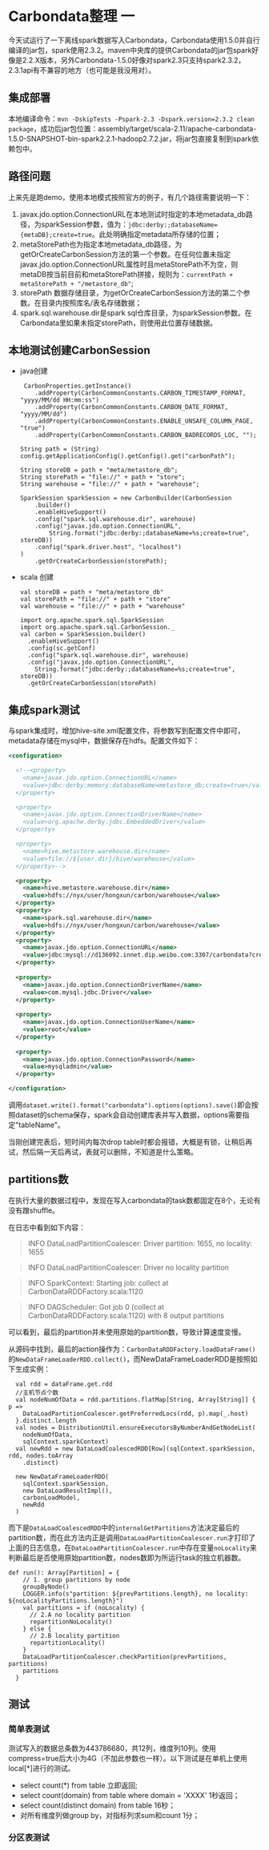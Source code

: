 # Carbondata整理 一

今天试运行了一下离线spark数据写入Carbondata，Carbondata使用1.5.0并自行编译的jar包，spark使用2.3.2。maven中央库的提供Carbondata的jar包spark好像是2.2.X版本，另外Carbondata-1.5.0好像对spark2.3只支持spark2.3.2，2.3.1api有不兼容的地方（也可能是我没用对）。

## 集成部署

本地编译命令：`mvn -DskipTests -Pspark-2.3 -Dspark.version=2.3.2 clean package`，成功后jar包位置：assembly/target/scala-2.11/apache-carbondata-1.5.0-SNAPSHOT-bin-spark2.2.1-hadoop2.7.2.jar，将jar包直接复制到spark依赖包中。

## 路径问题
上来先是跑demo，使用本地模式按照官方的例子，有几个路径需要说明一下：

1. javax.jdo.option.ConnectionURL在本地测试时指定的本地metadata_db路径，为sparkSession参数，值为：`jdbc:derby:;databaseName={metaDB};create=true`。此处明确指定metadata所存储的位置；
2. metaStorePath也为指定本地metadata_db路径，为getOrCreateCarbonSession方法的第一个参数。在任何位置未指定javax.jdo.option.ConnectionURL属性时且metaStorePath不为空，则metaDB按当前目前和metaStorePath拼接，规则为：`currentPath + metaStorePath + "/metastore_db"`;
3. storePath 数据存储目录，为getOrCreateCarbonSession方法的第二个参数。在目录内按照库名/表名存储数据；
4. spark.sql.warehouse.dir是spark sql仓库目录，为sparkSession参数。在Carbondata里如果未指定storePath，则使用此位置存储数据。


## 本地测试创建CarbonSession

* java创建

	```
	 CarbonProperties.getInstance()
        .addProperty(CarbonCommonConstants.CARBON_TIMESTAMP_FORMAT, "yyyy/MM/dd HH:mm:ss")
        .addProperty(CarbonCommonConstants.CARBON_DATE_FORMAT, "yyyy/MM/dd")
        .addProperty(CarbonCommonConstants.ENABLE_UNSAFE_COLUMN_PAGE, "true")
        .addProperty(CarbonCommonConstants.CARBON_BADRECORDS_LOC, "");

    String path = (String) config.getApplicationConfig().getConfig().get("carbonPath");

    String storeDB = path + "meta/metastore_db";
    String storePath = "file://" + path + "store";
    String warehouse = "file://" + path + "warehouse";

    SparkSession sparkSession = new CarbonBuilder(CarbonSession
        .builder()
        .enableHiveSupport()
        .config("spark.sql.warehouse.dir", warehouse)
        .config("javax.jdo.option.ConnectionURL",
            String.format("jdbc:derby:;databaseName=%s;create=true", storeDB))
        .config("spark.driver.host", "localhost")
    )
        .getOrCreateCarbonSession(storePath);
	```

* scala 创建

	```
	val storeDB = path + "meta/metastore_db"
    val storePath = "file://" + path + "store"
    val warehouse = "file://" + path + "warehouse"

    import org.apache.spark.sql.SparkSession
    import org.apache.spark.sql.CarbonSession._
    val carbon = SparkSession.builder()
      .enableHiveSupport()
      .config(sc.getConf)
      .config("spark.sql.warehouse.dir", warehouse)
      .config("javax.jdo.option.ConnectionURL",
        String.format("jdbc:derby:;databaseName=%s;create=true", storeDB))
      .getOrCreateCarbonSession(storePath)

	```

## 集成spark测试

与spark集成时，增加hive-site.xml配置文件，将参数写到配置文件中即可，metadata存储在mysql中，数据保存在hdfs。配置文件如下：

```xml
<configuration>

  <!--<property>
    <name>javax.jdo.option.ConnectionURL</name>
    <value>jdbc:derby:memory:databaseName=metastore_db;create=true</value>
  </property>

  <property>
    <name>javax.jdo.option.ConnectionDriverName</name>
    <value>org.apache.derby.jdbc.EmbeddedDriver</value>
  </property>

  <property>
    <name>hive.metastore.warehouse.dir</name>
    <value>file://${user.dir}/hive/warehouse</value>
  </property>-->

  <property>
    <name>hive.metastore.warehouse.dir</name>
    <value>hdfs://nyx/user/hongxun/carbon/warehouse</value>
  </property>
  <property>
    <name>spark.sql.warehouse.dir</name>
    <value>hdfs://nyx/user/hongxun/carbon/warehouse</value>
  </property>
  <property>
    <name>javax.jdo.option.ConnectionURL</name>
    <value>jdbc:mysql://d136092.innet.dip.weibo.com:3307/carbondata?createDatabaseIfNotExist=true</value>
  </property>
      
  <property>
    <name>javax.jdo.option.ConnectionDriverName</name>
    <value>com.mysql.jdbc.Driver</value>
  </property>
      
  <property>
    <name>javax.jdo.option.ConnectionUserName</name>
    <value>root</value>
  </property>
      
  <property>
    <name>javax.jdo.option.ConnectionPassword</name>
    <value>mysqladmin</value>
  </property>

</configuration>
```

调用`dataset.write().format("carbondata").options(options).save()`即会按照dataset的schema保存，spark会自动创建库表并写入数据，options需要指定"tableName"。

当刚创建完表后，短时间内每次drop table时都会报错，大概是有锁，让稍后再试，然后隔一天后再试，表就可以删除，不知道是什么策略。


## partitions数

在执行大量的数据过程中，发现在写入carbondata的task数都固定在8个，无论有没有蹭shuffle。

在日志中看到如下内容：

> INFO DataLoadPartitionCoalescer: Driver partition: 1655, no locality: 1655 

> INFO DataLoadPartitionCoalescer: Driver no locality partition
  
> INFO SparkContext: Starting job: collect at CarbonDataRDDFactory.scala:1120 

>  INFO DAGScheduler: Got job 0 (collect at CarbonDataRDDFactory.scala:1120) with 8 output partitions 

可以看到，最后的partition并未使用原始的partition数，导致计算速度变慢。

从源码中找到，最后的action操作为：`CarbonDataRDDFactory.loadDataFrame()`的`NewDataFrameLoaderRDD.collect()`，而NewDataFrameLoaderRDD是按照如下生成实例：

```
  val rdd = dataFrame.get.rdd
  //主机节点个数
  val nodeNumOfData = rdd.partitions.flatMap[String, Array[String]] { p =>
    DataLoadPartitionCoalescer.getPreferredLocs(rdd, p).map(_.host)
  }.distinct.length
  val nodes = DistributionUtil.ensureExecutorsByNumberAndGetNodeList(
    nodeNumOfData,
    sqlContext.sparkContext)
  val newRdd = new DataLoadCoalescedRDD[Row](sqlContext.sparkSession, rdd, nodes.toArray
    .distinct)

  new NewDataFrameLoaderRDD(
    sqlContext.sparkSession,
    new DataLoadResultImpl(),
    carbonLoadModel,
    newRdd
  )
```

而下是`DataLoadCoalescedRDD`中的`internalGetPartitions`方法决定最后的partition数，而在此方法内正是调用`DataLoadPartitionCoalescer.run`才打印了上面的日志信息，在`DataLoadPartitionCoalescer.run`中存在变量`noLocality`来判断最后是否使用原始partition数，nodes数即为所运行task的独立机器数。

```
def run(): Array[Partition] = {
    // 1. group partitions by node
    groupByNode()
    LOGGER.info(s"partition: ${prevPartitions.length}, no locality: ${noLocalityPartitions.length}")
    val partitions = if (noLocality) {
      // 2.A no locality partition
      repartitionNoLocality()
    } else {
      // 2.B locality partition
      repartitionLocality()
    }
    DataLoadPartitionCoalescer.checkPartition(prevPartitions, partitions)
    partitions
  }
```

## 测试

### 简单表测试

测试写入的数据总条数为443786680，共12列，维度列10列。使用compress=true后大小为4G（不加此参数也一样）。以下测试是在单机上使用local[*]进行的测试。

* select count(*) from table 立即返回;
* select count(domain) from table where domain = 'XXXX' 1秒返回；
* select count(distinct domain) from table 16秒；
* 对所有维度列做group by，对指标列求sum和count 1分；

### 分区表测试

